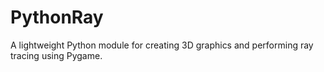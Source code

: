# PythonRay
A lightweight Python module for creating 3D graphics and performing ray tracing using Pygame.
